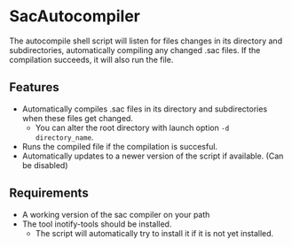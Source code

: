 # SacAutocompiler
The autocompile shell script will listen for files changes in its directory and subdirectories, automatically compiling any changed .sac files. 
If the compilation succeeds, it will also run the file.

## Features
* Automatically compiles .sac files in its directory and subdirectories when these files get changed.
  * You can alter the root directory with launch option `-d directory_name`.
* Runs the compiled file if the compilation is succesful.
* Automatically updates to a newer version of the script if available. (Can be disabled)

## Requirements
* A working version of the sac compiler on your path
* The tool inotify-tools should be installed. 
  * The script will automatically try to install it if it is not yet installed.
